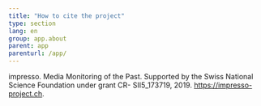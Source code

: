 ```yaml
---
title: "How to cite the project"
type: section
lang: en
group: app.about
parent: app
parenturl: /app/
---
```


impresso. Media Monitoring of the Past. Supported by the Swiss National Science Foundation under grant CR- SII5_173719, 2019. https://impresso-project.ch.

<!-- more -->
